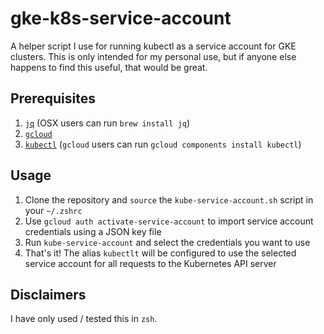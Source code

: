 # gke-k8s-service-account
A helper script I use for running kubectl as a service account for GKE clusters.
This is only intended for my personal use, but if anyone else happens to find this useful, that would be great.

## Prerequisites

1. [`jq`](https://stedolan.github.io/jq/download/) (OSX users can run `brew install jq`)
2. [`gcloud`](https://cloud.google.com/sdk/docs/quickstart-macos)
3. [`kubectl`](https://kubernetes.io/docs/tasks/tools/install-kubectl/) (`gcloud` users can run `gcloud components install kubectl`)

## Usage

1. Clone the repository and `source` the `kube-service-account.sh` script in your `~/.zshrc`
2. Use `gcloud auth activate-service-account` to import service account credentials using a JSON key file
3. Run `kube-service-account` and select the credentials you want to use
4. That's it! The alias `kubectlt` will be configured to use the selected service account for all requests to the Kubernetes API server

## Disclaimers

I have only used / tested this in `zsh`.
